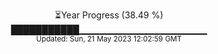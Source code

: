 <p align="center">
⏳Year Progress (38.49 %) <br>
███████████▁▁▁▁▁▁▁▁▁▁▁▁▁▁▁▁▁▁▁ <br>
<sub>Updated: Sun, 21 May 2023 12:02:59 GMT</sub>
</p>

